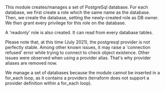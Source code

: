 
This module creates/manages a set of PostgreSql database. For each database, we
first create a role which the same name as the database. Then, we create the
database, setting the newly-created role as DB owner. We then grant every
privilege for this role on the database.

A 'readonly' role is also created. It can read from every database tables.

Please note that, at this time (July 2021), the postgresql provider is not
perfectly stable. Among other known issues, it may raise a 'connection refused'
error while trying to connect to check object existence. Other issues were
observed when using a provider alias. That's why provider aliases are
removed now.

We manage a set of databases because the module cannot be inserted in a
for_each loop, as it contains a providers (terraform does not support a provider
definition within a for_each loop).

